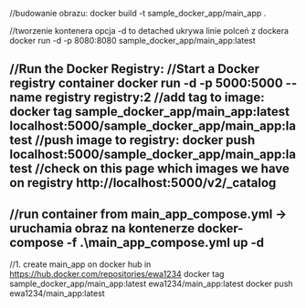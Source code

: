 //budowanie obrazu:
docker build -t sample_docker_app/main_app .  

//tworzenie kontenera opcja -d to detached ukrywa linie polceń z dockera
docker run -d -p 8080:8080 sample_docker_app/main_app:latest

//Run the Docker Registry:
//Start a Docker registry container
docker run -d -p 5000:5000 --name registry registry:2
//add tag to image:
docker tag sample_docker_app/main_app:latest localhost:5000/sample_docker_app/main_app:latest
//push image to registry:
docker push localhost:5000/sample_docker_app/main_app:latest
//check on this page which images we have on registry
http://localhost:5000/v2/_catalog
---------------------------------------------

//run container from main_app_compose.yml -> uruchamia obraz na kontenerze
docker-compose -f .\main_app_compose.yml up -d 
-----------------------------------------------
//1. create main_app on docker hub in https://hub.docker.com/repositories/ewa1234
docker tag sample_docker_app/main_app:latest ewa1234/main_app:latest
docker push ewa1234/main_app:latest 